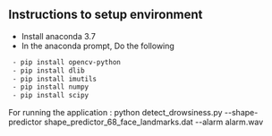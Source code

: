 ## Instructions to setup environment
- Install anaconda 3.7 
- In the anaconda prompt, Do the following 
```bash
 - pip install opencv-python 
 - pip install dlib 
 - pip install imutils
 - pip install numpy 
 - pip install scipy 
 ```
 

For running the application :
python detect_drowsiness.py --shape-predictor shape_predictor_68_face_landmarks.dat --alarm alarm.wav


